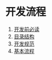 # 开发流程

1. [开发前必读](before-development.html)
2. [目录结构](directory-structure.html)
3. [开发规范](standard.html)
4. [基本流程](process.html)